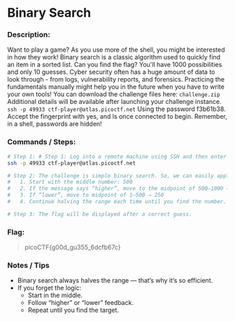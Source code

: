 # Binary Search 

### Description:
Want to play a game? As you use more of the shell, you might be interested in how they work! Binary search is a classic algorithm used to quickly find an item in a sorted list. Can you find the flag? You'll have 1000 possibilities and only 10 guesses.
Cyber security often has a huge amount of data to look through - from logs, vulnerability reports, and forensics. Practicing the fundamentals manually might help you in the future when you have to write your own tools!
You can download the challenge files here:
`challenge.zip`
Additional details will be available after launching your challenge instance.
`ssh -p 49933 ctf-player@atlas.picoctf.net`
Using the password f3b61b38. Accept the fingerprint with yes, and ls once connected to begin. Remember, in a shell, passwords are hidden!


### Commands / Steps:

```bash
# Step 1: # Step 1: Log into a remote machine using SSH and then enter 'yes' and a password to access it. 
ssh -p 49933 ctf-player@atlas.picoctf.net

# Step 2: The challenge is simple binary search. So, we can easily apply the binary search strategy.
#   1. Start with the middle number: 500
#   2. If the message says “higher”, move to the midpoint of 500–1000 → 750
#   3. If “lower”, move to midpoint of 1–500 → 250
#   4. Continue halving the range each time until you find the number.

# Step 3: The flag will be displayed after a correct guess.
```

### Flag:

> picoCTF{g00d_gu355_6dcfb67c}

### Notes / Tips

- Binary search always halves the range — that’s why it’s so efficient.
- If you forget the logic:
    - Start in the middle.
    - Follow “higher” or “lower” feedback.
    - Repeat until you find the target.


